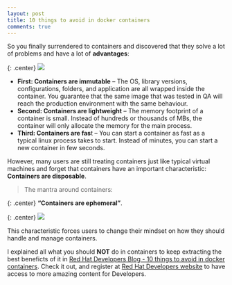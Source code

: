 ```yaml
---
layout: post
title: 10 things to avoid in docker containers
comments: true
---
```


So you finally surrendered to containers and discovered that they solve a lot of problems and have a lot of **advantages**:

{: .center}
![](https://rhdevelopers.files.wordpress.com/2014/11/shipping_containers_at_clyde.jpg?w=320)

- **First: Containers are immutable** – The OS, library versions, configurations, folders, and application are all wrapped inside the container. You guarantee that the same image that was tested in QA will reach the production environment with the same behaviour.
- **Second: Containers are lightweight** – The memory footprint of a container is small. Instead of hundreds or thousands of MBs, the container will only allocate the memory for the main process.
- **Third: Containers are fas**t – You can start a container as fast as a typical linux process takes to start. Instead of minutes, you can start a new container in few seconds.

However, many users are still treating containers just like typical virtual machines and forget that containers have an important characteristic: **Containers are disposable**.


> The mantra around containers:

{: .center}
 **“Containers are ephemeral”**.

{: .center}
![](https://rhdevelopers.files.wordpress.com/2015/03/rh_icon_container_with_app_flat.png?w=640)

This characteristic forces users to change their mindset on how they should handle and manage containers.

I explained all what you should **NOT** do in containers to keep extracting the best beneficts of it in [Red Hat Developers Blog - 10 things to avoid in docker containers](https://developers.redhat.com/blog/2016/02/24/10-things-to-avoid-in-docker-containers/). Check it out, and register at [Red Hat Developers website](https://developers.redhat.com/) to have access to more amazing content for Developers.

